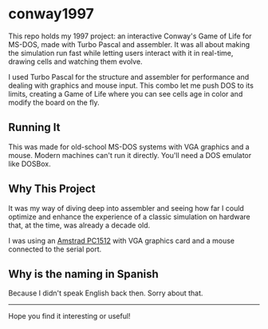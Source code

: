 # conway1997
This repo holds my 1997 project: an interactive Conway's Game of Life for MS-DOS, made with Turbo Pascal and assembler. It was all about making the simulation run fast while letting users interact with it in real-time, drawing cells and watching them evolve.

I used Turbo Pascal for the structure and assembler for performance and dealing with graphics and mouse input. This combo let me push DOS to its limits, creating a Game of Life where you can see cells age in color and modify the board on the fly.

## Running It
This was made for old-school MS-DOS systems with VGA graphics and a mouse. Modern machines can't run it directly. You'll need a DOS emulator like DOSBox.

## Why This Project
It was my way of diving deep into assembler and seeing how far I could optimize and enhance the experience of a classic simulation on hardware that, at the time, was already a decade old.

I was using an [Amstrad PC1512](https://en.wikipedia.org/wiki/PC1512) with VGA graphics card and a mouse connected to the serial port.

## Why is the naming in Spanish

Because I didn't speak English back then. Sorry about that.

---

Hope you find it interesting or useful!
